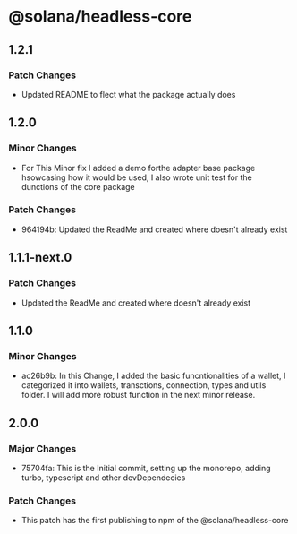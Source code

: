 # @solana/headless-core

## 1.2.1

### Patch Changes

- Updated README to flect what the package actually does

## 1.2.0

### Minor Changes

- For This Minor fix I added a demo forthe adapter base package hsowcasing how it would be used, I also wrote unit test for the dunctions of the core package

### Patch Changes

- 964194b: Updated the ReadMe and created where doesn't already exist

## 1.1.1-next.0

### Patch Changes

- Updated the ReadMe and created where doesn't already exist

## 1.1.0

### Minor Changes

- ac26b9b: In this Change, I added the basic funcntionalities of a wallet, I categorized it into wallets, transctions, connection, types and utils folder. I will add more robust function in the next minor release.

## 2.0.0

### Major Changes

- 75704fa: This is the Initial commit, setting up the monorepo, adding turbo, typescript and other devDependecies

### Patch Changes

- This patch has the first publishing to npm of the @solana/headless-core
